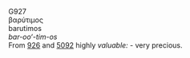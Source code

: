 G927  
βαρύτιμος  
barutimos  
*bar-oo‘-tim-os*  
From [926](g0926) and [5092](g5092) highly *valuable:* - very
precious.  
